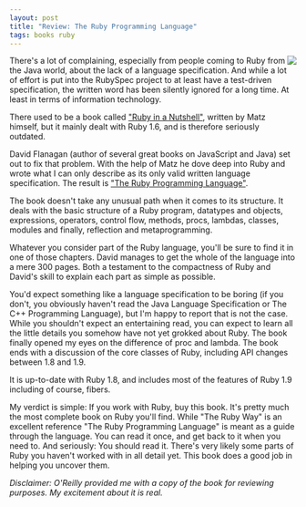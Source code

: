 ```yaml
---
layout: post
title: "Review: The Ruby Programming Language"
tags: books ruby
---
```

<a href="http://oreilly.com/catalog/9780596516178/"><img src="http://img.skitch.com/20081102-x1nkyj9j53gx4jd8ififmpuxit.jpg" style="float:right"/></a>

There's a lot of complaining, especially from people coming to Ruby from the Java world, about the lack of a language specification. And while a lot of effort is put into the RubySpec project to at least have a test-driven specification, the written word has been silently ignored for a long time. At least in terms of information technology.

There used to be a book called ["Ruby in a Nutshell"](http://oreilly.com/catalog/9780596002145/), written by Matz himself, but it mainly dealt with Ruby 1.6, and is therefore seriously outdated.

David Flanagan (author of several great books on JavaScript and Java) set out to fix that problem. With the help of Matz he dove deep into Ruby and wrote what I can only describe as its only valid written language specification. The result is ["The Ruby Programming Language"](http://oreilly.com/catalog/9780596516178/).

The book doesn't take any unusual path when it comes to its structure. It deals with the basic structure of a Ruby program, datatypes and objects, expressions, operators, control flow, methods, procs, lambdas, classes, modules and finally, reflection and metaprogramming.

Whatever you consider part of the Ruby language, you'll be sure to find it in one of those chapters. David manages to get the whole of the language into a mere 300 pages. Both a testament to the compactness of Ruby and David's skill to explain each part as simple as possible.

You'd expect something like a language specification to be boring (if you don't, you obviously haven't read the Java Language Specification or The C++ Programming Language), but I'm happy to report that is not the case. While you shouldn't expect an entertaining read, you can expect to learn all the little details you somehow have not yet grokked about Ruby. The book finally opened my eyes on the difference of proc and lambda. The book ends with a discussion of the core classes of Ruby, including API changes between 1.8 and 1.9.

It is up-to-date with Ruby 1.8, and includes most of the features of Ruby 1.9 including of course, fibers.

My verdict is simple: If you work with Ruby, buy this book. It's pretty much the most complete book on Ruby you'll find. While "The Ruby Way" is an excellent reference "The Ruby Programming Language" is meant as a guide through the language. You can read it once, and get back to it when you need to. And seriously: You should read it. There's very likely some parts of Ruby you haven't worked with in all detail yet. This book does a good job in helping you uncover them.

<i>Disclaimer: O'Reilly provided me with a copy of the book for reviewing purposes. My excitement about it is real.</i>